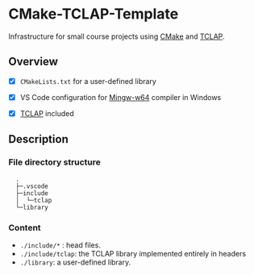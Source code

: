 # CMake-TCLAP-Template

Infrastructure for small course projects using [CMake](https://cmake.org/) and [TCLAP](http://tclap.sourceforge.net/).

## Overview

- [x] `CMakeLists.txt` for a user-defined library

- [x] VS Code configuration for [Mingw-w64](https://github.com/mirror/mingw-w64) compiler in Windows

- [x] [TCLAP](https://github.com/mirror/tclap) included

## Description

### File directory structure

```
  .
  ├─.vscode
  ├─include
  │  └─tclap
  └─library
```

### Content

- `./include/*` : head files.
- `./include/tclap`:  the TCLAP library implemented entirely in headers
- `./library`: a user-defined library.
